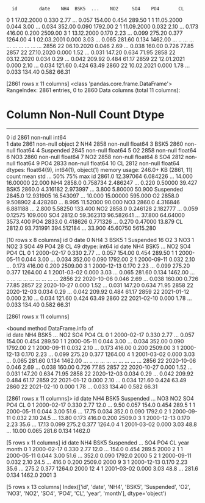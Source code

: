       id        date    NH4  BSK5  ...    NO2     SO4    PO4       CL
0      1  17.02.2000  0.330  2.77  ...  0.057  154.00  0.454   289.50
1      1  11.05.2000  0.044  3.00  ...  0.034  352.00  0.090  1792.00
2      1  11.09.2000  0.032  2.10  ...  0.173  416.00  0.200  2509.00
3      1  13.12.2000  0.170  2.23  ...  0.099  275.20  0.377  1264.00
4      1  02.03.2001  0.000  3.03  ...  0.065  281.60  0.134  1462.00
...   ..         ...    ...   ...  ...    ...     ...    ...      ...
2856  22  06.10.2020  0.046  2.69  ...  0.038  160.00  0.726    77.85
2857  22  27.10.2020  0.000  1.52  ...  0.031  147.20  0.634    71.95
2858  22  03.12.2020  0.034  0.29  ...  0.042  209.92  0.484    61.17
2859  22  12.01.2021  0.000  2.10  ...  0.034  121.60  0.424    63.49
2860  22  10.02.2021  0.000  1.78  ...  0.033  134.40  0.582    66.31

[2861 rows x 11 columns]
<class 'pandas.core.frame.DataFrame'>
RangeIndex: 2861 entries, 0 to 2860
Data columns (total 11 columns):
 #   Column     Non-Null Count  Dtype  
---  ------     --------------  -----  
 0   id         2861 non-null   int64  
 1   date       2861 non-null   object 
 2   NH4        2858 non-null   float64
 3   BSK5       2860 non-null   float64
 4   Suspended  2845 non-null   float64
 5   O2         2858 non-null   float64
 6   NO3        2860 non-null   float64
 7   NO2        2858 non-null   float64
 8   SO4        2812 non-null   float64
 9   PO4        2833 non-null   float64
 10  CL         2812 non-null   float64
dtypes: float64(9), int64(1), object(1)
memory usage: 246.0+ KB
(2861, 11)
            count       mean         std  ...     50%       75%       max
id         2861.0  12.397064    6.084226  ...  14.000  16.00000    22.000
NH4        2858.0   0.758734    2.486247  ...   0.220   0.50000    39.427
BSK5       2860.0   4.316182    2.973997  ...   3.800   5.80000    50.900
Suspended  2845.0  12.931905   16.543097  ...  10.000  15.00000   595.000
O2         2858.0   9.508902    4.428260  ...   8.995  11.52000    90.000
NO3        2860.0   4.316846    6.881188  ...   2.800   5.58250   133.400
NO2        2858.0   0.246128    2.182777  ...   0.059   0.12575   109.000
SO4        2812.0  59.362313   96.582641  ...  37.800  64.64000  3573.400
PO4        2833.0   0.418626    0.771326  ...   0.270   0.47000    13.879
CL         2812.0  93.731991  394.512184  ...  33.900  45.60750  5615.280

[10 rows x 8 columns]
id            0
date          0
NH4           3
BSK5          1
Suspended    16
O2            3
NO3           1
NO2           3
SO4          49
PO4          28
CL           49
dtype: int64
      id       date    NH4  BSK5  ...    NO2     SO4    PO4       CL
0      1 2000-02-17  0.330  2.77  ...  0.057  154.00  0.454   289.50
1      1 2000-05-11  0.044  3.00  ...  0.034  352.00  0.090  1792.00
2      1 2000-09-11  0.032  2.10  ...  0.173  416.00  0.200  2509.00
3      1 2000-12-13  0.170  2.23  ...  0.099  275.20  0.377  1264.00
4      1 2001-03-02  0.000  3.03  ...  0.065  281.60  0.134  1462.00
...   ..        ...    ...   ...  ...    ...     ...    ...      ...
2856  22 2020-10-06  0.046  2.69  ...  0.038  160.00  0.726    77.85
2857  22 2020-10-27  0.000  1.52  ...  0.031  147.20  0.634    71.95
2858  22 2020-12-03  0.034  0.29  ...  0.042  209.92  0.484    61.17
2859  22 2021-01-12  0.000  2.10  ...  0.034  121.60  0.424    63.49
2860  22 2021-02-10  0.000  1.78  ...  0.033  134.40  0.582    66.31

[2861 rows x 11 columns]

<bound method DataFrame.info of    
      id       date    NH4  BSK5  ...    NO2     SO4    PO4       CL
0      1 2000-02-17  0.330  2.77  ...  0.057  154.00  0.454   289.50
1      1 2000-05-11  0.044  3.00  ...  0.034  352.00  0.090  1792.00
2      1 2000-09-11  0.032  2.10  ...  0.173  416.00  0.200  2509.00
3      1 2000-12-13  0.170  2.23  ...  0.099  275.20  0.377  1264.00
4      1 2001-03-02  0.000  3.03  ...  0.065  281.60  0.134  1462.00
...   ..        ...    ...   ...  ...    ...     ...    ...      ...
2856  22 2020-10-06  0.046  2.69  ...  0.038  160.00  0.726    77.85
2857  22 2020-10-27  0.000  1.52  ...  0.031  147.20  0.634    71.95
2858  22 2020-12-03  0.034  0.29  ...  0.042  209.92  0.484    61.17
2859  22 2021-01-12  0.000  2.10  ...  0.034  121.60  0.424    63.49
2860  22 2021-02-10  0.000  1.78  ...  0.033  134.40  0.582    66.31

[2861 rows x 11 columns]>
   id       date    NH4  BSK5  Suspended  ...    NO3    NO2    SO4    PO4      CL
0   1 2000-02-17  0.330  2.77       12.0  ...   9.50  0.057  154.0  0.454   289.5
1   1 2000-05-11  0.044  3.00       51.6  ...  17.75  0.034  352.0  0.090  1792.0
2   1 2000-09-11  0.032  2.10       24.5  ...  13.80  0.173  416.0  0.200  2509.0
3   1 2000-12-13  0.170  2.23       35.6  ...  17.13  0.099  275.2  0.377  1264.0
4   1 2001-03-02  0.000  3.03       48.8  ...  10.00  0.065  281.6  0.134  1462.0

[5 rows x 11 columns]
   id       date    NH4  BSK5  Suspended  ...    SO4    PO4      CL  year  month
0   1 2000-02-17  0.330  2.77       12.0  ...  154.0  0.454   289.5  2000      2
1   1 2000-05-11  0.044  3.00       51.6  ...  352.0  0.090  1792.0  2000      5
2   1 2000-09-11  0.032  2.10       24.5  ...  416.0  0.200  2509.0  2000      9
3   1 2000-12-13  0.170  2.23       35.6  ...  275.2  0.377  1264.0  2000     12
4   1 2001-03-02  0.000  3.03       48.8  ...  281.6  0.134  1462.0  2001      3

[5 rows x 13 columns]
Index(['id', 'date', 'NH4', 'BSK5', 'Suspended', 'O2', 'NO3', 'NO2', 'SO4',
       'PO4', 'CL', 'year', 'month'],
      dtype='object')

